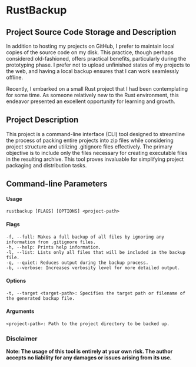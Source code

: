 # RustBackup

## Project Source Code Storage and Description

In addition to hosting my projects on GitHub, I prefer to maintain local copies of the source code on my disk. This practice, though perhaps considered old-fashioned, offers practical benefits, particularly during the prototyping phase. I prefer not to upload unfinished states of my projects to the web, and having a local backup ensures that I can work seamlessly offline.

Recently, I embarked on a small Rust project that I had been contemplating for some time. As someone relatively new to the Rust environment, this endeavor presented an excellent opportunity for learning and growth.

## Project Description

This project is a command-line interface (CLI) tool designed to streamline the process of packing entire projects into zip files while considering project structure and utilizing .gitignore files effectively. The primary objective is to include only the files necessary for creating executable files in the resulting archive. This tool proves invaluable for simplifying project packaging and distribution tasks.

## Command-line Parameters

#### Usage
```console
rustbackup [FLAGS] [OPTIONS] <project-path>
```

#### Flags

```
-f, --full: Makes a full backup of all files by ignoring any information from .gitignore files.
-h, --help: Prints help information.
-l, --list: Lists only all files that will be included in the backup file.
-q, --quiet: Reduces output during the backup process.
-b, --verbose: Increases verbosity level for more detailed output.
```

#### Options

```
-t, --target <target-path>: Specifies the target path or filename of the generated backup file.
```

#### Arguments

```
<project-path>: Path to the project directory to be backed up.
```

### Disclaimer

**Note: The usage of this tool is entirely at your own risk. The author accepts no liability for any damages or issues arising from its use.**
